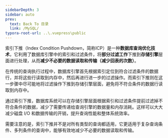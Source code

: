 ```yaml
---
sidebarDepth: 3
sidebar: auto
prev:
  text: Back To 目录
  link: /MySQL/
typora-root-url: ..\.vuepress\public
---
```






索引下推（Index Condition Pushdown，简称ICP）是一种**数据库查询优化技术**，它利用了数据库引擎中的索引和过滤条件，将**部分过滤工作**下推到**存储引擎**层面进行处理，从而**减少不必要的数据读取和传输（减少回表的次数）**。

在传统的查询执行过程中，数据库引擎首先根据索引定位到符合过滤条件的数据行，并将这些行读取到内存中，然后再进行进一步的过滤操作。而索引下推则在这一步骤中尽可能地将过滤操作下推到存储引擎层面，避免将不符合条件的数据行读取到内存中。

通过索引下推，数据库系统可以在存储引擎层面根据索引和过滤条件提前过滤掉不符合条件的数据，减少了需要传递给查询引擎的数据量和内存消耗。这样可以大大减少磁盘 I/O 和数据传输的开销，提升查询性能和整体系统效率。

需要注意的是，索引下推并不是对所有类型的查询都适用，它更适用于复杂查询条件、多列条件的查询中，能够有效地减少不必要的数据读取和传输。

